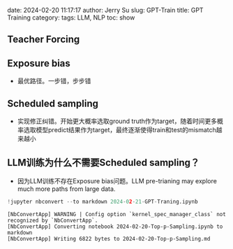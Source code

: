 date: 2024-02-20 11:17:17
author: Jerry Su
slug: GPT-Train
title: GPT Training
category: 
tags: LLM, NLP
toc: show

## Teacher Forcing

## Exposure bias

- 最优路径。一步错，步步错

## Scheduled sampling

- 实现修正纠错。开始更大概率选取ground truth作为target，随着时间更多概率选取模型predict结果作为target，最终逐渐使得train和test的mismatch越来越小

## LLM训练为什么不需要Scheduled sampling？

- 因为LLM训练不存在Exposure bias问题。LLM pre-trianing may explore much more paths from large data.


```python
!jupyter nbconvert --to markdown 2024-02-21-GPT-Traning.ipynb
```

    [NbConvertApp] WARNING | Config option `kernel_spec_manager_class` not recognized by `NbConvertApp`.
    [NbConvertApp] Converting notebook 2024-02-20-Top-p-Sampling.ipynb to markdown
    [NbConvertApp] Writing 6822 bytes to 2024-02-20-Top-p-Sampling.md

